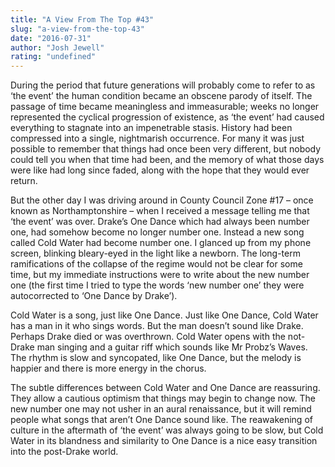 ```yaml
---
title: "A View From The Top #43"
slug: "a-view-from-the-top-43"
date: "2016-07-31"
author: "Josh Jewell"
rating: "undefined"
---
```


During the period that future generations will probably come to refer to as ‘the event’ the human condition became an obscene parody of itself. The passage of time became meaningless and immeasurable; weeks no longer represented the cyclical progression of existence, as ‘the event’ had caused everything to stagnate into an impenetrable stasis. History had been compressed into a single, nightmarish occurrence. For many it was just possible to remember that things had once been very different, but nobody could tell you when that time had been, and the memory of what those days were like had long since faded, along with the hope that they would ever return.

But the other day I was driving around in County Council Zone #17 – once known as Northamptonshire – when I received a message telling me that ‘the event’ was over. Drake’s One Dance which had always been number one, had somehow become no longer number one. Instead a new song called Cold Water had become number one. I glanced up from my phone screen, blinking bleary-eyed in the light like a newborn. The long-term ramifications of the collapse of the regime would not be clear for some time, but my immediate instructions were to write about the new number one (the first time I tried to type the words ‘new number one’ they were autocorrected to ‘One Dance by Drake’).

Cold Water is a song, just like One Dance. Just like One Dance, Cold Water has a man in it who sings words. But the man doesn’t sound like Drake. Perhaps Drake died or was overthrown. Cold Water opens with the not-Drake man singing and a guitar riff which sounds like Mr Probz’s Waves. The rhythm is slow and syncopated, like One Dance, but the melody is happier and there is more energy in the chorus.

The subtle differences between Cold Water and One Dance are reassuring. They allow a cautious optimism that things may begin to change now. The new number one may not usher in an aural renaissance, but it will remind people what songs that aren’t One Dance sound like. The reawakening of culture in the aftermath of ‘the event’ was always going to be slow, but Cold Water in its blandness and similarity to One Dance is a nice easy transition into the post-Drake world.
